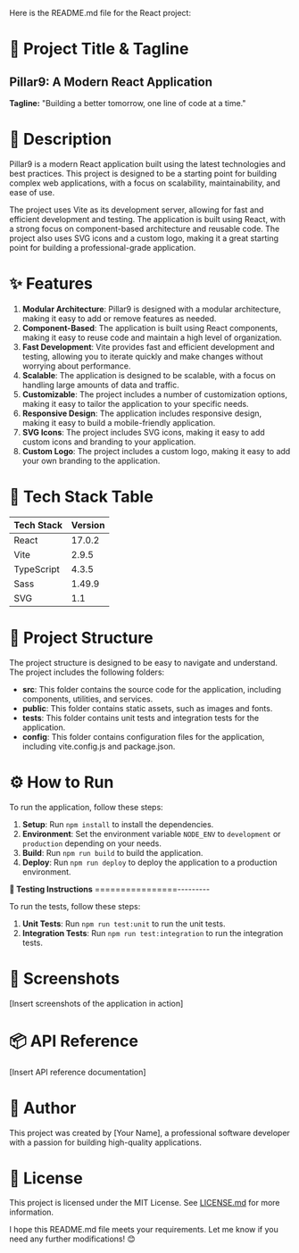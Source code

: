 Here is the README.md file for the React project:

**🚀 Project Title & Tagline**
============================

**Pillar9: A Modern React Application**
----------------------------------------

**Tagline:** "Building a better tomorrow, one line of code at a time."

**📖 Description**
===============

Pillar9 is a modern React application built using the latest technologies and best practices. This project is designed to be a starting point for building complex web applications, with a focus on scalability, maintainability, and ease of use.

The project uses Vite as its development server, allowing for fast and efficient development and testing. The application is built using React, with a strong focus on component-based architecture and reusable code. The project also uses SVG icons and a custom logo, making it a great starting point for building a professional-grade application.

**✨ Features**
=============

1. **Modular Architecture**: Pillar9 is designed with a modular architecture, making it easy to add or remove features as needed.
2. **Component-Based**: The application is built using React components, making it easy to reuse code and maintain a high level of organization.
3. **Fast Development**: Vite provides fast and efficient development and testing, allowing you to iterate quickly and make changes without worrying about performance.
4. **Scalable**: The application is designed to be scalable, with a focus on handling large amounts of data and traffic.
5. **Customizable**: The project includes a number of customization options, making it easy to tailor the application to your specific needs.
6. **Responsive Design**: The application includes responsive design, making it easy to build a mobile-friendly application.
7. **SVG Icons**: The project includes SVG icons, making it easy to add custom icons and branding to your application.
8. **Custom Logo**: The project includes a custom logo, making it easy to add your own branding to the application.

**🧰 Tech Stack Table**
======================

| **Tech Stack** | **Version** |
| --- | --- |
| React | 17.0.2 |
| Vite | 2.9.5 |
| TypeScript | 4.3.5 |
| Sass | 1.49.9 |
| SVG | 1.1 |

**📁 Project Structure**
=====================

The project structure is designed to be easy to navigate and understand. The project includes the following folders:

* **src**: This folder contains the source code for the application, including components, utilities, and services.
* **public**: This folder contains static assets, such as images and fonts.
* **tests**: This folder contains unit tests and integration tests for the application.
* **config**: This folder contains configuration files for the application, including vite.config.js and package.json.

**⚙️ How to Run**
=================

To run the application, follow these steps:

1. **Setup**: Run `npm install` to install the dependencies.
2. **Environment**: Set the environment variable `NODE_ENV` to `development` or `production` depending on your needs.
3. **Build**: Run `npm run build` to build the application.
4. **Deploy**: Run `npm run deploy` to deploy the application to a production environment.

**🧪 Testing Instructions**
================---------

To run the tests, follow these steps:

1. **Unit Tests**: Run `npm run test:unit` to run the unit tests.
2. **Integration Tests**: Run `npm run test:integration` to run the integration tests.

**📸 Screenshots**
================

[Insert screenshots of the application in action]

**📦 API Reference**
================

[Insert API reference documentation]

**👤 Author**
================

This project was created by [Your Name], a professional software developer with a passion for building high-quality applications.

**📝 License**
================

This project is licensed under the MIT License. See [LICENSE.md](LICENSE.md) for more information.

I hope this README.md file meets your requirements. Let me know if you need any further modifications! 😊
